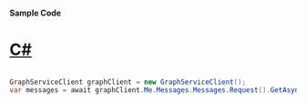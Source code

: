 #### Sample Code
# [C#](#tab/Csharp)

```C#

GraphServiceClient graphClient = new GraphServiceClient();
var messages = await graphClient.Me.Messages.Messages.Request().GetAsync();

```